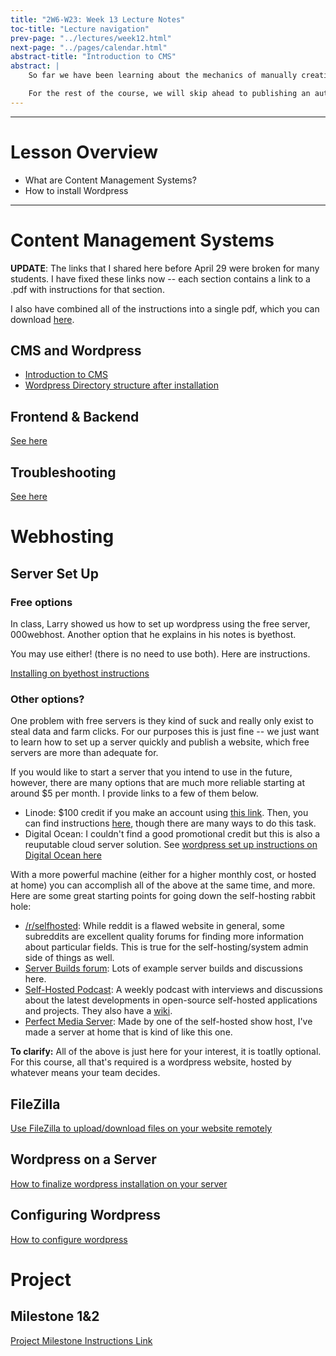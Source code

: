 ```yaml
---
title: "2W6-W23: Week 13 Lecture Notes"
toc-title: "Lecture navigation"
prev-page: "../lectures/week12.html"
next-page: "../pages/calendar.html"
abstract-title: "Introduction to CMS"
abstract: |
    So far we have been learning about the mechanics of manually creating websites and website designs.

    For the rest of the course, we will skip ahead to publishing an automatically creating a website using a CMS (Content Management System).
---
```


---

# Lesson Overview

- What are Content Management Systems?
- How to install Wordpress

---


# Content Management Systems

**UPDATE**: The links that I shared here before April 29 were broken for many students. I have fixed these links now -- each section contains a link to a .pdf with instructions for that section.

I also have combined all of the instructions into a single pdf, which you can download [here][all-slides].

## CMS and Wordpress

- [Introduction to CMS][cms]
- [Wordpress Directory structure after installation][installation]

## Frontend & Backend

[See here][frontend-backend]

## Troubleshooting

[See here][troubleshooting]

# Webhosting

## Server Set Up

### Free options

In class, Larry showed us how to set up wordpress using the free server, 000webhost. Another option that he explains in his notes is byethost.

You may use either! (there is no need to use both). Here are instructions.

[Installing on byethost instructions][byethost]

### Other options?

One problem with free servers is they kind of suck and really only exist to steal data and farm clicks. For our purposes this is just fine -- we just want to learn how to set up a server quickly and publish a website, which free servers are more than adequate for. 

If you would like to start a server that you intend to use in the future, however, there are many options that are much more reliable starting at around $5 per month. I provide links to a few of them below.

- Linode: $100 credit if you make an account using [this link](https://linode.com/25a). Then, you can find instructions [here](https://www.linode.com/marketplace/apps/linode/wordpress), though there are many ways to do this task.
- Digital Ocean: I couldn't find a good promotional credit but this is also a reuputable cloud server solution. See [wordpress set up instructions on Digital Ocean here](https://www.digitalocean.com/community/tutorials/how-to-use-the-wordpress-one-click-install-on-digitalocean-2)

With a more powerful machine (either for a higher monthly cost, or hosted at home) you can accomplish all of the above at the same time, and more. Here are some great starting points for going down the self-hosting rabbit hole:

- [/r/selfhosted](https://reddit.com/r/selfhosted/): While reddit is a flawed website in general, some subreddits are excellent quality forums for finding more information about particular fields. This is true for the self-hosting/system admin side of things as well.
- [Server Builds forum](https://forums.serverbuilds.net/about): Lots of example server builds and discussions here.
- [Self-Hosted Podcast](https://selfhosted.show/): A weekly podcast with interviews and discussions about the latest developments in open-source self-hosted applications and projects. They also have a [wiki](https://wiki.selfhosted.show/).
- [Perfect Media Server](https://perfectmediaserver.com/): Made by one of the self-hosted show host, I've made a server at home that is kind of like this one.



**To clarify:** All of the above is just here for your interest, it is toatlly optional. For this course, all that's required is a wordpress website, hosted by whatever means your team decides.

## FileZilla

[Use FileZilla to upload/download files on your website remotely][filezilla]

## Wordpress on a Server

[How to finalize wordpress installation on your server][wordpress-server]

## Configuring Wordpress

[How to configure wordpress][wordpress-configure]

# Project

## Milestone 1&2

[Project Milestone Instructions Link](../pages/assignments.html#milestone-1-2)

[all-slides]: ../assets/content/wk13/larry-slides.pdf
[cms]: ../assets/content/wk13/cms-introduction.pdf
[installation]: ../assets/content/wk13/wordpress-folder-structure.pdf
[troubleshooting]:../assets/content/wk13/troubleshooting-resetting.pdf
[frontend-backend]: ../assets/content/wk13/front-end-back-end.pdf
[byethost]:../assets/content/wk13/setting-up-byethost.pdf
[filezilla]:../assets/content/wk13/filezilla.pdf
[wordpress-server]:../assets/content/wk13/wordpress-install-on-server.pdf
[wordpress-configure]:../assets/content/wk13/configure-wordpress.pdf
